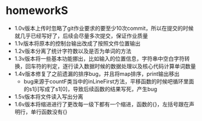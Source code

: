# homeworkS

* 1.0v版本上传时忽略了git作业要求的要至少10次commit，所以在提交的时候就几乎已经写好了，后续会尽量多次提交，保证作业质量
* 1.1v版本将原本的控制台输出改成了按照文件位置输出
* 1.2v版本分离了统计字符数以及是否为单词的方法
* 1.3v版本将一些基本功能挪出，比如输入的位置信息，字符串中空白字符转换，回车符的判定，逐行读入数据时候的数据处理以及核心代码计算单词数量
* 1.4v版本修复了之前遗漏的排序bug，并且将map排序，print输出移出
  * bug来源于countF类当中的inLineFirst方法，平移函数的时候吧循环里面的s1[i]写成了s1[0]，导致后续函数的结果写死，产生bug
* 1.5v版本将文件读入写出分离
* 1.6v版本将缩进进行了更改每一级下都有一个缩进，函数的{}，左括号跟在声明行，单行函数没有{}
